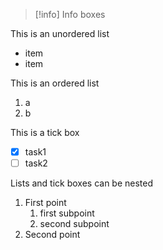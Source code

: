 
> [!info]
> Info boxes

This is an unordered list
- item
- item

This is an ordered list
1. a
2. b

This is a tick box
- [x] task1
- [ ] task2

Lists and tick boxes can be nested

1. First point
	1. first subpoint
	2. second subpoint
2. Second point



